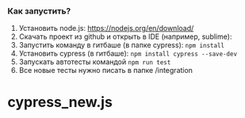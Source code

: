 ### Как запустить?

1. Установить node.js: https://nodejs.org/en/download/
2. Скачать проект из github и открыть в IDE (например, sublime): 
3. Запустить команду в гитбаше (в папке cypress): `npm install`
4. Установить cypress (в гитбаше): `npm install cypress --save-dev`
6. Запускать автотесты командой `npm run test` 
7. Все новые тесты нужно писать в папке /integration
# cypress_new.js
